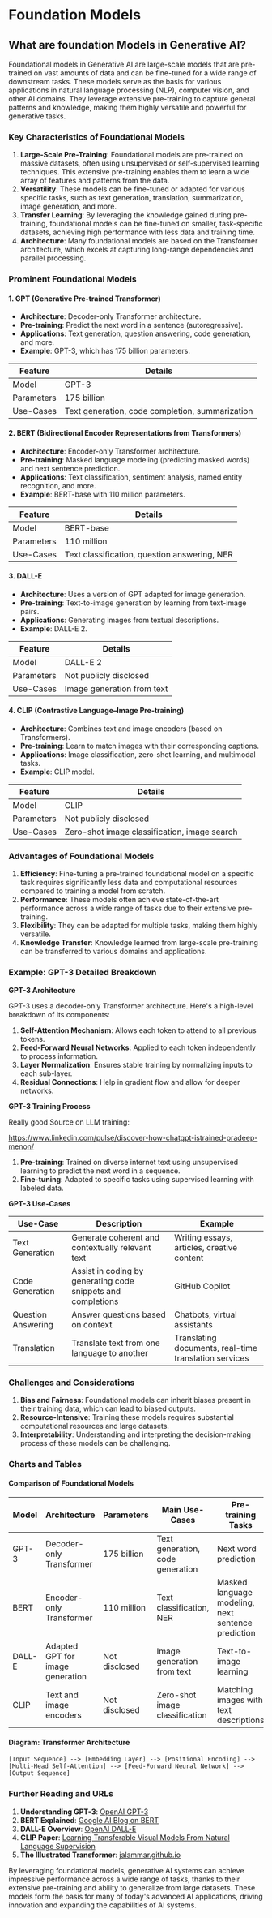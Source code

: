 # Foundation Models

## **What are foundation Models in Generative AI?**

Foundational models in Generative AI are large-scale models that are pre-trained on vast amounts of data and can be fine-tuned for a wide range of downstream tasks. These models serve as the basis for various applications in natural language processing (NLP), computer vision, and other AI domains. They leverage extensive pre-training to capture general patterns and knowledge, making them highly versatile and powerful for generative tasks.

### Key Characteristics of Foundational Models

1. **Large-Scale Pre-Training**: Foundational models are pre-trained on massive datasets, often using unsupervised or self-supervised learning techniques. This extensive pre-training enables them to learn a wide array of features and patterns from the data.
2. **Versatility**: These models can be fine-tuned or adapted for various specific tasks, such as text generation, translation, summarization, image generation, and more.
3. **Transfer Learning**: By leveraging the knowledge gained during pre-training, foundational models can be fine-tuned on smaller, task-specific datasets, achieving high performance with less data and training time.
4. **Architecture**: Many foundational models are based on the Transformer architecture, which excels at capturing long-range dependencies and parallel processing.

### Prominent Foundational Models

#### 1. GPT (Generative Pre-trained Transformer)

- **Architecture**: Decoder-only Transformer architecture.
- **Pre-training**: Predict the next word in a sentence (autoregressive).
- **Applications**: Text generation, question answering, code generation, and more.
- **Example**: GPT-3, which has 175 billion parameters.

| **Feature** | **Details** |
|-------------|-------------|
| Model       | GPT-3       |
| Parameters  | 175 billion |
| Use-Cases   | Text generation, code completion, summarization |

#### 2. BERT (Bidirectional Encoder Representations from Transformers)

- **Architecture**: Encoder-only Transformer architecture.
- **Pre-training**: Masked language modeling (predicting masked words) and next sentence prediction.
- **Applications**: Text classification, sentiment analysis, named entity recognition, and more.
- **Example**: BERT-base with 110 million parameters.

| **Feature** | **Details**         |
|-------------|---------------------|
| Model       | BERT-base           |
| Parameters  | 110 million         |
| Use-Cases   | Text classification, question answering, NER |

#### 3. DALL-E

- **Architecture**: Uses a version of GPT adapted for image generation.
- **Pre-training**: Text-to-image generation by learning from text-image pairs.
- **Applications**: Generating images from textual descriptions.
- **Example**: DALL-E 2.

| **Feature** | **Details**                    |
|-------------|--------------------------------|
| Model       | DALL-E 2                       |
| Parameters  | Not publicly disclosed         |
| Use-Cases   | Image generation from text     |

#### 4. CLIP (Contrastive Language–Image Pre-training)

- **Architecture**: Combines text and image encoders (based on Transformers).
- **Pre-training**: Learn to match images with their corresponding captions.
- **Applications**: Image classification, zero-shot learning, and multimodal tasks.
- **Example**: CLIP model.

| **Feature** | **Details**             |
|-------------|-------------------------|
| Model       | CLIP                    |
| Parameters  | Not publicly disclosed  |
| Use-Cases   | Zero-shot image classification, image search |

### Advantages of Foundational Models

1. **Efficiency**: Fine-tuning a pre-trained foundational model on a specific task requires significantly less data and computational resources compared to training a model from scratch.
2. **Performance**: These models often achieve state-of-the-art performance across a wide range of tasks due to their extensive pre-training.
3. **Flexibility**: They can be adapted for multiple tasks, making them highly versatile.
4. **Knowledge Transfer**: Knowledge learned from large-scale pre-training can be transferred to various domains and applications.

### Example: GPT-3 Detailed Breakdown

**GPT-3 Architecture**

GPT-3 uses a decoder-only Transformer architecture. Here's a high-level breakdown of its components:

1. **Self-Attention Mechanism**: Allows each token to attend to all previous tokens.
2. **Feed-Forward Neural Networks**: Applied to each token independently to process information.
3. **Layer Normalization**: Ensures stable training by normalizing inputs to each sub-layer.
4. **Residual Connections**: Help in gradient flow and allow for deeper networks.

**GPT-3 Training Process**

Really good Source on LLM training:

https://www.linkedin.com/pulse/discover-how-chatgpt-istrained-pradeep-menon/

1. **Pre-training**: Trained on diverse internet text using unsupervised learning to predict the next word in a sequence.
2. **Fine-tuning**: Adapted to specific tasks using supervised learning with labeled data.

**GPT-3 Use-Cases**

| **Use-Case**       | **Description**                                                | **Example**                                             |
|--------------------|----------------------------------------------------------------|---------------------------------------------------------|
| Text Generation    | Generate coherent and contextually relevant text              | Writing essays, articles, creative content              |
| Code Generation    | Assist in coding by generating code snippets and completions   | GitHub Copilot                                          |
| Question Answering | Answer questions based on context                              | Chatbots, virtual assistants                            |
| Translation        | Translate text from one language to another                    | Translating documents, real-time translation services   |

### Challenges and Considerations

1. **Bias and Fairness**: Foundational models can inherit biases present in their training data, which can lead to biased outputs.
2. **Resource-Intensive**: Training these models requires substantial computational resources and large datasets.
3. **Interpretability**: Understanding and interpreting the decision-making process of these models can be challenging.

### Charts and Tables

#### Comparison of Foundational Models

| **Model** | **Architecture**               | **Parameters** | **Main Use-Cases**                  | **Pre-training Tasks**                    |
|-----------|--------------------------------|----------------|-------------------------------------|-------------------------------------------|
| GPT-3     | Decoder-only Transformer       | 175 billion    | Text generation, code generation    | Next word prediction                      |
| BERT      | Encoder-only Transformer       | 110 million    | Text classification, NER            | Masked language modeling, next sentence prediction |
| DALL-E    | Adapted GPT for image generation | Not disclosed | Image generation from text          | Text-to-image learning                    |
| CLIP      | Text and image encoders        | Not disclosed  | Zero-shot image classification      | Matching images with text descriptions    |

#### Diagram: Transformer Architecture

```plaintext
[Input Sequence] --> [Embedding Layer] --> [Positional Encoding] --> [Multi-Head Self-Attention] --> [Feed-Forward Neural Network] --> [Output Sequence]
```

### Further Reading and URLs

1. **Understanding GPT-3**: [OpenAI GPT-3](https://openai.com/research/gpt-3)
2. **BERT Explained**: [Google AI Blog on BERT](https://ai.googleblog.com/2018/11/open-sourcing-bert-state-of-art-pre.html)
3. **DALL-E Overview**: [OpenAI DALL-E](https://openai.com/research/dall-e)
4. **CLIP Paper**: [Learning Transferable Visual Models From Natural Language Supervision](https://arxiv.org/abs/2103.00020)
5. **The Illustrated Transformer**: [jalammar.github.io](http://jalammar.github.io/illustrated-transformer/)

By leveraging foundational models, generative AI systems can achieve impressive performance across a wide range of tasks, thanks to their extensive pre-training and ability to generalize from large datasets. These models form the basis for many of today's advanced AI applications, driving innovation and expanding the capabilities of AI systems.